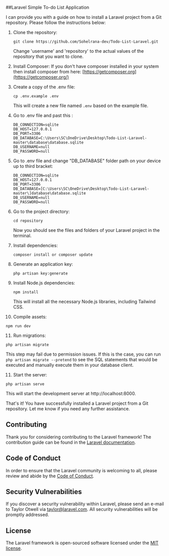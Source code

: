 ##Laravel Simple To-do List Application

I can provide you with a guide on how to install a Laravel project from a Git repository. Please follow the instructions below:

1. Clone the repository:
   ```
   git clone https://github.com/Sohelrana-dev/Todo-List-Laravel.git
   ```
   Change 'username' and 'repository' to the actual values of the repository that you want to clone.
   
2. Install Composer:
   If you don't have composer installed in your system then install composer from here: [https://getcomposer.org](https://getcomposer.org/)

7. Create a copy of the .env file:
   ```
   cp .env.example .env
   ```
   This will create a new file named `.env` based on the example file.    
   
4. Go to .env file and past this :
   ```
   DB_CONNECTION=sqlite
   DB_HOST=127.0.0.1
   DB_PORT=3306
   DB_DATABASE=C:\Users\SC\OneDrive\Desktop\Todo-List-Laravel-master\database\database.sqlite
   DB_USERNAME=null
   DB_PASSWORD=null
   ```

4. Go to .env file and change "DB_DATABASE" folder path on your device up to third bracket:
   ```
   DB_CONNECTION=sqlite
   DB_HOST=127.0.0.1
   DB_PORT=3306
   DB_DATABASE=[C:\Users\SC\OneDrive\Desktop\Todo-List-Laravel-master\]database\database.sqlite
   DB_USERNAME=null
   DB_PASSWORD=null
   ```   

5. Go to the project directory:
   ```
   cd repository
   ```
   Now you should see the files and folders of your Laravel project in the terminal.

6. Install dependencies:
   ```
   composer install or composer update
   ```

8. Generate an application key:
   ```
   php artisan key:generate
   ```

9. Install Node.js dependencies:
   ```
   npm install
   ```
   This will install all the necessary Node.js libraries, including Tailwind CSS.

10. Compile assets:
   ```
   npm run dev
   ```
11. Run migrations:
   ```
   php artisan migrate
   ```
   This step may fail due to permission issues. If this is the case, you can run `php artisan migrate --pretend` to see the SQL statements that would be executed and manually execute them in your database client.

11. Start the server:
   ```
   php artisan serve
   ```
   This will start the development server at http://localhost:8000.

That's it! You have successfully installed a Laravel project from a Git repository. Let me know if you need any further assistance.

## Contributing

Thank you for considering contributing to the Laravel framework! The contribution guide can be found in the [Laravel documentation](https://laravel.com/docs/contributions).

## Code of Conduct

In order to ensure that the Laravel community is welcoming to all, please review and abide by the [Code of Conduct](https://laravel.com/docs/contributions#code-of-conduct).

## Security Vulnerabilities

If you discover a security vulnerability within Laravel, please send an e-mail to Taylor Otwell via [taylor@laravel.com](mailto:taylor@laravel.com). All security vulnerabilities will be promptly addressed.

## License

The Laravel framework is open-sourced software licensed under the [MIT license](https://opensource.org/licenses/MIT).
